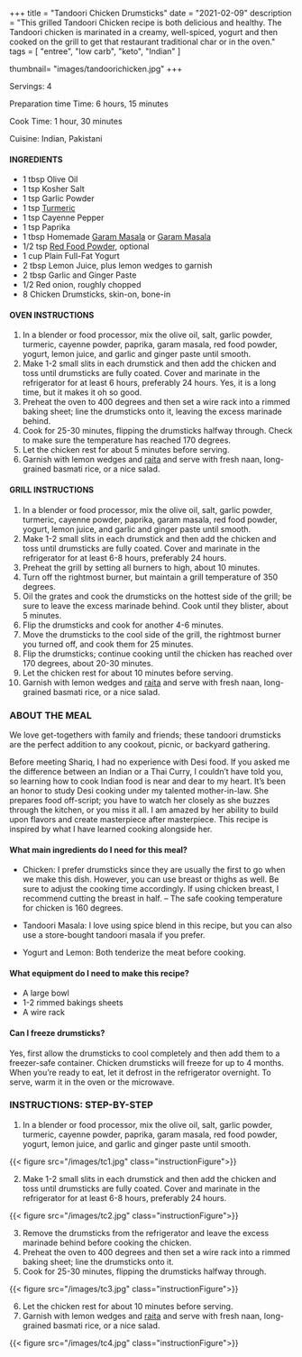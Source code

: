 +++
title = "Tandoori Chicken Drumsticks"
date = "2021-02-09"
description = "This grilled Tandoori Chicken recipe is both delicious and healthy. The Tandoori chicken is marinated in a creamy, well-spiced, yogurt and then cooked on the grill to get that restaurant traditional char or in the oven."
tags = [
    "entree",
    "low carb",
    "keto",
    "Indian"
]

thumbnail= "images/tandoorichicken.jpg"
+++

Servings: 4 <!--more-->

Preparation time Time: 6 hours, 15 minutes 

Cook Time: 1 hour, 30 minutes

Cuisine: Indian, Pakistani

#### INGREDIENTS 

* 1 tbsp Olive Oil 
* 1 tsp Kosher Salt
* 1 tsp Garlic Powder
* 1 tsp [Turmeric](https://amzn.to/3cx3iao)
* 1 tsp Cayenne Pepper
* 1 tsp Paprika
* 1 tbsp Homemade [Garam Masala](https://www.jamilghar.com/recipe/pakistani_garam_masala/) or [Garam Masala](https://amzn.to/3u0tvEX) 
* 1/2 tsp [Red Food Powder](https://amzn.to/3b6L8vF), optional
* 1 cup Plain Full-Fat Yogurt 
* 2 tbsp Lemon Juice, plus lemon wedges to garnish
* 2 tbsp Garlic and Ginger Paste 
* 1/2 Red onion, roughly chopped 
* 8 Chicken Drumsticks, skin-on, bone-in 

#### OVEN INSTRUCTIONS 

1. In a blender or food processor, mix the olive oil, salt, garlic powder, turmeric, cayenne powder, paprika, garam masala, red food powder, yogurt, lemon juice, and garlic and ginger paste until smooth. 
2. Make 1-2 small slits in each drumstick and then add the chicken and toss until drumsticks are fully coated. Cover and marinate in the refrigerator for at least 6 hours, preferably 24 hours. Yes, it is a long time, but it makes it oh so good. 
3. Preheat the oven to 400 degrees and then set a wire rack into a rimmed baking sheet; line the drumsticks onto it, leaving the excess marinade behind. 
4. Cook for 25-30 minutes, flipping the drumsticks halfway through. Check to make sure the temperature has reached 170 degrees. 
5. Let the chicken rest for about 5 minutes before serving. 
6. Garnish with lemon wedges and [raita](https://www.jamilghar.com/recipe/raita/) and serve with fresh naan, long-grained basmati rice, or a nice salad. 

#### GRILL INSTRUCTIONS

1. In a blender or food processor, mix the olive oil, salt, garlic powder, turmeric, cayenne powder, paprika, garam masala, red food powder, yogurt, lemon juice, and garlic and ginger paste until smooth. 
2. Make 1-2 small slits in each drumstick and then add the chicken and toss until drumsticks are fully coated. Cover and marinate in the refrigerator for at least 6-8 hours, preferably 24 hours.
3. Preheat the grill by setting all burners to high, about 10 minutes. 
4. Turn off the rightmost burner, but maintain a grill temperature of 350 degrees.
5. Oil the grates and cook the drumsticks on the hottest side of the grill; be sure to leave the excess marinade behind. Cook until they blister, about 5 minutes.
6. Flip the drumsticks and cook for another 4-6 minutes. 
7. Move the drumsticks to the cool side of the grill, the rightmost burner you turned off, and cook them for 25 minutes.
8. Flip the drumsticks; continue cooking until the chicken has reached over 170 degrees, about 20-30 minutes. 
9. Let the chicken rest for about 10 minutes before serving. 
10. Garnish with lemon wedges and [raita](https://www.jamilghar.com/recipe/raita/) and serve with fresh naan, long-grained basmati rice, or a nice salad. 

### ABOUT THE MEAL 

We love get-togethers with family and friends; these tandoori drumsticks are the perfect addition to any cookout, picnic, or backyard gathering.

Before meeting Shariq, I had no experience with Desi food. If you asked me the difference between an Indian or a Thai Curry, I couldn’t have told you, so learning how to cook Indian food is near and dear to my heart. It’s been an honor to study Desi cooking under my talented mother-in-law. She prepares food off-script; you have to watch her closely as she buzzes through the kitchen, or you miss it all. I am amazed by her ability to build upon flavors and create masterpiece after masterpiece. This recipe is inspired by what I have learned cooking alongside her.

#### What main ingredients do I need for this meal?

* Chicken: I prefer drumsticks since they are usually the first to go when we make this dish. However, you can use breast or thighs as well. Be sure to adjust the cooking time accordingly. If using chicken breast, I recommend cutting the breast in half. – The safe cooking temperature for chicken is 160 degrees.

* Tandoori Masala: I love using spice blend in this recipe, but you can also use a store-bought tandoori masala if you prefer. 

* Yogurt and Lemon: Both tenderize the meat before cooking. 

#### What equipment do I need to make this recipe?

* A large bowl 
* 1-2 rimmed bakings sheets 
* A wire rack 

####  Can I freeze drumsticks?

Yes, first allow the drumsticks to cool completely and then add them to a freezer-safe container. Chicken drumsticks will freeze for up to 4 months. When you’re ready to eat, let it defrost in the refrigerator overnight. To serve, warm it in the oven or the microwave. 

### INSTRUCTIONS: STEP-BY-STEP 

1. In a blender or food processor, mix the olive oil, salt, garlic powder, turmeric, cayenne powder, paprika, garam masala, red food powder, yogurt, lemon juice, and garlic and ginger paste until smooth. 

{{< figure src="/images/tc1.jpg" class="instructionFigure">}}

2. Make 1-2 small slits in each drumstick and then add the chicken and toss until drumsticks are fully coated. Cover and marinate in the refrigerator for at least 6-8 hours, preferably 24 hours.

{{< figure src="/images/tc2.jpg" class="instructionFigure">}}


3. Remove the drumsticks from the refrigerator and leave the excess marinade behind before cooking the chicken.
4. Preheat the oven to 400 degrees and then set a wire rack into a rimmed baking sheet; line the drumsticks onto it. 
5. Cook for 25-30 minutes, flipping the drumsticks halfway through.

{{< figure src="/images/tc3.jpg" class="instructionFigure">}}

6. Let the chicken rest for about 10 minutes before serving. 
7. Garnish with lemon wedges and [raita](https://www.jamilghar.com/recipe/raita/) and serve with fresh naan, long-grained basmati rice, or a nice salad.

{{< figure src="/images/tc4.jpg" class="instructionFigure">}}
